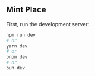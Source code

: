 ## Mint Place


First, run the development server:

```bash
npm run dev
# or
yarn dev
# or
pnpm dev
# or
bun dev
```
